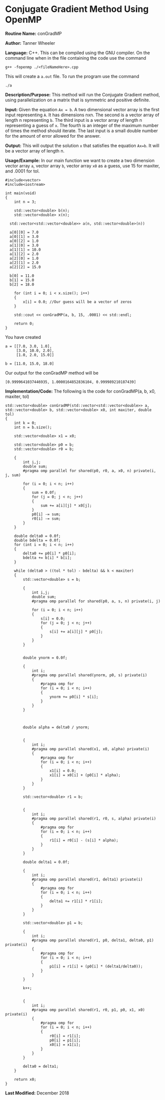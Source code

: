 # Conjugate Gradient Method Using OpenMP

**Routine Name:** conGradMP

**Author:** Tanner Wheeler

**Language:** C++.  This can be compiled using the GNU compiler.  On the command line when in the file containing the code use the command
```
g++ -fopenmp ./<fileNameHere>.cpp 
```
This will create a `a.out` file.  To run the program use the command
```
./a
```

**Description/Purpose:** This method will run the Conjugate Gradient method, using parallelization on a matrix that is symmetric and positive definite.

**Input:** Given the equation `Ax = b`.  A two dimensional vector array is the first input representing `A`.  It has dimensions nxn.  The second is a vector array of length n representing `b`. The third input is a vector array of length n representing a guess of `x`.  The fourth is an integer of the maximum number of times the method should iterate.  The last input is a small double number for the amount of error allowed for the answer.

**Output:** This will output the solution `x` that satisfies the equation `Ax=b`.  It will be a vector array of length n.

**Usage/Example:**
In our main function we want to create a two dimension vector array `a`, vector array `b`, vector array `x0` as a guess, use 15 for maxiter, and .0001 for tol.

```
#include<vector>
#include<iostream>

int main(void)
{
	int n = 3;

	std::vector<double> b(n);
	std::vector<double> x(n);

  std::vector<std::vector<double>> a(n, std::vector<double>(n))

  a[0][0] = 7.0
  a[0][1] = 3.0
  a[0][2] = 1.0
  a[1][0] = 3.0
  a[1][1] = 10.0
  a[1][2] = 2.0
  a[2][0] = 1.0
  a[2][1] = 2.0
  a[2][2] = 15.0

  b[0] = 11.0
  b[1] = 15.0
  b[2] = 18.0
  
	for (int i = 0; i < x.size(); i++)
	{
		x[i] = 0.0; //Our guess will be a vector of zeros
	}

	std::cout << conGradMP(a, b, 15, .0001) << std::endl;

	return 0;
}  
```
You have created 
```
a = [[7.0, 3.0, 1.0],
     [3.0, 10.0, 2.0],
     [1.0, 2.0, 15.0]]
     
b = [11.0, 15.0, 18.0]
```
Our output for the conGradMP method will be
```
[0.9999641037446935, 1.0000164852836104, 0.999989210187439]
```


**Implementation/Code:** The following is the code for conGradMP(a, b, x0, maxiter, tol)
```
std::vector<double> conGradMP(std::vector<std::vector<double>> a, std::vector<double> b, std::vector<double> x0, int maxiter, double tol)
{
	int k = 0;
	int n = b.size();

	std::vector<double> x1 = x0;

	std::vector<double> p0 = b;
	std::vector<double> r0 = b;

	{
		int i,j;
		double sum;
		#pragma omp parallel for shared(p0, r0, a, x0, n) private(i, j, sum)

		for (i = 0; i < n; i++)
		{
			sum = 0.0f;
			for (j = 0; j < n; j++)
			{
				sum += a[i][j] * x0[j];
			}
			p0[i] -= sum;
			r0[i] -= sum;
		}
	}

	double delta0 = 0.0f;
	double bdelta = 0.0f;
	for (int i = 0; i < n; i++)
	{
		delta0 += p0[i] * p0[i];
		bdelta += b[i] * b[i];
	}

	while (delta0 > ((tol * tol) - bdelta) && k < maxiter)
	{
		std::vector<double> s = b;

		{
			int i,j;
			double sum;
			#pragma omp parallel for shared(p0, a, s, n) private(i, j)

			for (i = 0; i < n; i++)
			{
				s[i] = 0.0;
				for (j = 0; j < n; j++)
				{
					s[i] += a[i][j] * p0[j];
				}
			}
		}
		

		double ynorm = 0.0f;

		{
			int i;
			#pragma omp parallel shared(ynorm, p0, s) private(i)
			{
				#pragma omp for
				for (i = 0; i < n; i++)
				{
					ynorm += p0[i] * s[i];
				}
			}
		}
		
		

		double alpha = delta0 / ynorm;


		{
			int i;
			#pragma omp parallel shared(x1, x0, alpha) private(i)
			{
				#pragma omp for
				for (i = 0; i < n; i++)
				{
					x1[i] = 0.0;
					x1[i] = x0[i] + (p0[i] * alpha);
				}
			}
		}

		std::vector<double> r1 = b;


		{
			int i;
			#pragma omp parallel shared(r1, r0, s, alpha) private(i)
			{
				#pragma omp for
				for (i = 0; i < n; i++)
				{
					r1[i] = r0[i] - (s[i] * alpha);
				}
			}
		}

		double delta1 = 0.0f;

		{
			int i;
			#pragma omp parallel shared(r1, delta1) private(i)
			{
				#pragma omp for
				for (i = 0; i < n; i++)
				{
					delta1 += r1[i] * r1[i];
				}
			}
		}

		std::vector<double> p1 = b;

		{
			int i;
			#pragma omp parallel shared(r1, p0, delta1, delta0, p1) private(i)
			{
				#pragma omp for
				for (i = 0; i < n; i++)
				{
					p1[i] = r1[i] + (p0[i] * (delta1/delta0));
				}
			}
		}

		k++;


		{
			int i;
			#pragma omp parallel shared(r1, r0, p1, p0, x1, x0) private(i)
			{
				#pragma omp for
				for (i = 0; i < n; i++)
				{
					r0[i] = r1[i];
					p0[i] = p1[i];
					x0[i] = x1[i];
				}
			}
		}

		delta0 = delta1;
	}

	return x0;
}

```

**Last Modified:** December 2018

